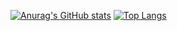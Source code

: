 [![Anurag's GitHub stats](https://github-readme-stats.vercel.app/api?username=giopera&show_icons=true&theme=onedark)](https://github.com/giopera)
[![Top Langs](https://github-readme-stats.vercel.app/api/top-langs/?username=giopera&layout=donut-vertical)](https://github.com/anuraghazra/github-readme-stats)
